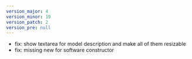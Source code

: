 ```yaml
---
version_major: 4
version_minor: 19
version_patch: 2
version_pre: null
---
```


- fix: show textarea for model description and make all of them resizable
- fix: missing new for software constructor

